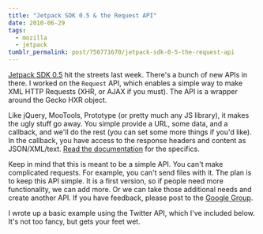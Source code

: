 ```yaml
---
title: "Jetpack SDK 0.5 & the Request API"
date: 2010-06-29
tags:
  - mozilla
  - jetpack
tumblr_permalink: post/750771670/jetpack-sdk-0-5-the-request-api
---
```


[Jetpack SDK 0.5](http://mozillalabs.com/jetpack/2010/06/24/announcing-jetpack-sdk-0-5/) hit the streets last week. There's a bunch of new APIs in there. I worked on the `Request` API, which enables a simple way to make XML HTTP Requests (XHR, or AJAX if you must). The API is a wrapper around the Gecko HXR object.

Like jQuery, MooTools, Prototype (or pretty much any JS library), it makes the ugly stuff go away. You simple provide a URL, some data, and a callback, and we'll do the rest (you can set some more things if you'd like). In the callback, you have access to the response headers and content as JSON/XML/text. [Read the documentation](https://jetpack.mozillalabs.com/sdk/0.5/docs/#module/jetpack-core/request) for the specifics.

Keep in mind that this is meant to be a simple API. You can't make complicated requests. For example, you can't send files with it. The plan is to keep this API simple. It is a first version, so if people need more functionality, we can add more. Or we can take those additional needs and create another API. If you have feedback, please post to the [Google Group](https://groups.google.com/group/mozilla-labs-jetpack).

I wrote up a basic example using the Twitter API, which I've included below. It's not too fancy, but gets your feet wet.

<script src="https://gist.github.com/457704.js?file=gistfile1.js"></script>
